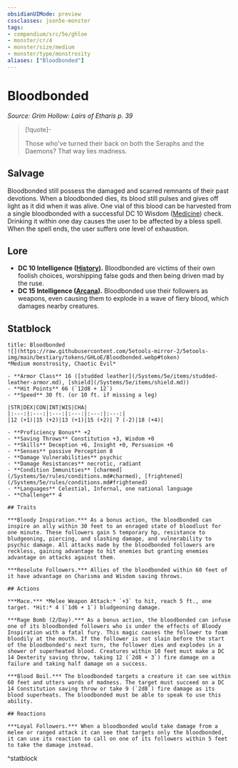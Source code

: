 ```yaml
---
obsidianUIMode: preview
cssclasses: json5e-monster
tags:
- compendium/src/5e/ghloe
- monster/cr/4
- monster/size/medium
- monster/type/monstrosity
aliases: ["Bloodbonded"]
---
```

# Bloodbonded
*Source: Grim Hollow: Lairs of Etharis p. 39*  

> [!quote]-  
> 
> Those who've turned their back on both the Seraphs and the Daemons? That way lies madness.

## Salvage

Bloodbonded still possess the damaged and scarred remnants of their past devotions. When a bloodbonded dies, its blood still pulses and gives off light as it did when it was alive. One vial of this blood can be harvested from a single bloodbonded with a successful DC 10 Wisdom ([Medicine](/Systems/5e/rules/skills.md#Medicine)) check. Drinking it within one day causes the user to be affected by a bless spell. When the spell ends, the user suffers one level of exhaustion.

## Lore

- **DC 10 Intelligence ([History](/Systems/5e/rules/skills.md#History)).** Bloodbonded are victims of their own foolish choices, worshipping false gods and then being driven mad by the ruse.  
- **DC 15 Intelligence ([Arcana](/Systems/5e/rules/skills.md#Arcana)).** Bloodbonded use their followers as weapons, even causing them to explode in a wave of fiery blood, which damages nearby creatures.  

## Statblock

```ad-statblock
title: Bloodbonded
![](https://raw.githubusercontent.com/5etools-mirror-2/5etools-img/main/bestiary/tokens/GHLoE/Bloodbonded.webp#token)
*Medium monstrosity, Chaotic Evil*

- **Armor Class** 16 ([studded leather](/Systems/5e/items/studded-leather-armor.md), [shield](/Systems/5e/items/shield.md))
- **Hit Points** 66 (`12d8 + 12`)
- **Speed** 30 ft. (or 10 ft. if missing a leg)

|STR|DEX|CON|INT|WIS|CHA|
|:---:|:---:|:---:|:---:|:---:|:---:|
|12 (+1)|15 (+2)|13 (+1)|15 (+2)| 7 (-2)|18 (+4)|

- **Proficiency Bonus** +2
- **Saving Throws** Constitution +3, Wisdom +0
- **Skills** Deception +6, Insight +0, Persuasion +6
- **Senses** passive Perception 8
- **Damage Vulnerabilities** psychic
- **Damage Resistances** necrotic, radiant
- **Condition Immunities** [charmed](/Systems/5e/rules/conditions.md#charmed), [frightened](/Systems/5e/rules/conditions.md#frightened)
- **Languages** Celestial, Infernal, one national language
- **Challenge** 4

## Traits

***Bloody Inspiration.*** As a bonus action, the bloodbonded can inspire an ally within 30 feet to an enraged state of bloodlust for one minute. These followers gain 5 temporary hp, resistance to bludgeoning, piercing, and slashing damage, and vulnerability to psychic damage. All attacks made by the bloodbonded followers are reckless, gaining advantage to hit enemies but granting enemies advantage on attacks against them.

***Resolute Followers.*** Allies of the bloodbonded within 60 feet of it have advantage on Charisma and Wisdom saving throws.

## Actions

***Mace.*** *Melee Weapon Attack:* `+3` to hit, reach 5 ft., one target. *Hit:* 4 (`1d6 + 1`) bludgeoning damage.

***Rage Bomb (2/Day).*** As a bonus action, the bloodbonded can infuse one of its bloodbonded followers who is under the effects of Bloody Inspiration with a fatal fury. This magic causes the follower to foam bloodily at the mouth. If the follower is not slain before the start of the bloodbonded's next turn, the follower dies and explodes in a shower of superheated blood. Creatures within 10 feet must make a DC 14 Dexterity saving throw, taking 12 (`2d8 + 3`) fire damage on a failure and taking half damage on a success.

***Blood Boil.*** The bloodbonded targets a creature it can see within 60 feet and utters words of madness. The target must succeed on a DC 14 Constitution saving throw or take 9 (`2d8`) fire damage as its blood superheats. The bloodbonded must be able to speak to use this ability.

## Reactions

***Loyal Followers.*** When a bloodbonded would take damage from a melee or ranged attack it can see that targets only the bloodbonded, it can use its reaction to call on one of its followers within 5 feet to take the damage instead.
```
^statblock